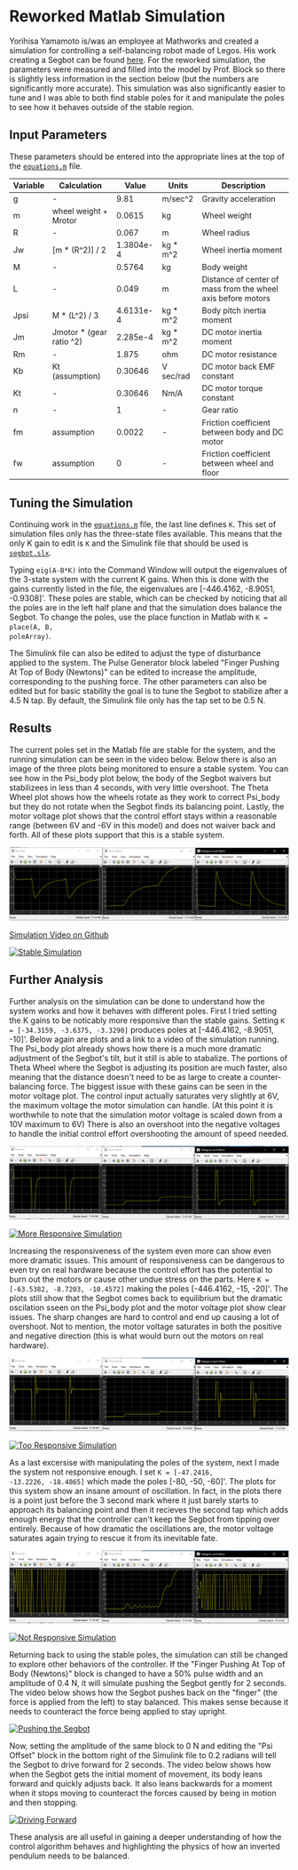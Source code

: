 # Reworked Matlab Simulation
Yorihisa Yamamoto is/was an employee at Mathworks and created a simulation for controlling a self-balancing robot made of Legos. His work creating a Segbot can be found [here](https://www.mathworks.com/matlabcentral/fileexchange/19147-nxtway-gs-self-balancing-two-wheeled-robot-controller-design). For the reworked simulation, the parameters were measured and filled into the model by Prof. Block so there is slightly less information in the section below (but the numbers are significantly more accurate). This simulation was also significantly easier to tune and I was able to both find stable poles for it and manipulate the poles to see how it behaves outside of the stable region.  

## Input Parameters
These parameters should be entered into the appropriate lines at the top of the [<code>equations.m</code>](https://github.com/monk200/Segbot/blob/main/Matlab_Simulation/Reworked%20Simulation%20Files/equations.m) file.  

| Variable | Calculation | Value | Units | Description |
| ----------- | ----------- | -----------| -----------| -----------|
| g | - | 9.81 | m/sec^2 | Gravity acceleration |
| m | wheel weight + Mrotor | 0.0615 | kg | Wheel weight |
| R | - | 0.067 | m | Wheel radius |
| Jw | [m * (R^2)] / 2 | 1.3804e-4 | kg * m^2 | Wheel inertia moment |
| M | - | 0.5764 | kg | Body weight |
| L | - | 0.049 | m | Distance of center of mass from the wheel axis before motors |
| Jpsi | M * (L^2) / 3 | 4.6131e-4 | kg * m^2 | Body pitch inertia moment |
| Jm | Jmotor * (gear ratio ^2) | 2.285e-4 | kg * m^2 | DC motor inertia moment |
| Rm | - | 1.875 | ohm | DC motor resistance |
| Kb | Kt (assumption) | 0.30646 | V sec/rad | DC motor back EMF constant |
| Kt | - | 0.30646 | Nm/A | DC motor torque constant |
| n | - | 1 | - | Gear ratio |
| fm | assumption | 0.0022 | - | Friction coefficient between body and DC motor |
| fw | assumption | 0 | - | Friction coefficient between wheel and floor |

## Tuning the Simulation
Continuing work in the [<code>equations.m</code>](https://github.com/monk200/Segbot/blob/main/Matlab_Simulation/Reworked%20Simulation%20Files/equations.m) file, the last line defines <code>K</code>. This set of simulation files only has the three-state files available. This means that the only K gain to edit is <code>K</code> and the Simulink file that should be used is [<code>segbot.slx</code>](https://github.com/monk200/Segbot/blob/main/Matlab_Simulation/Reworked%20Simulation%20Files/segbot.slx).  

Typing <code>eig(A-B*K)</code> into the Command Window will output the eigenvalues of the 3-state system with the current K gains. When this is done with the gains currently listed in the file, the eigenvalues are [-446.4162, -8.9051, -0.9308]'. These poles are stable, which can be checked by noticing that all the poles are in the left half plane and that the simulation does balance the Segbot. To change the poles, use the place function in Matlab with <code>K = place(A, B, poleArray)</code>.  

The Simulink file can also be edited to adjust the type of disturbance applied to the system. The Pulse Generator block labeled "Finger Pushing At Top of Body (Newtons)" can be edited to increase the amplitude, corresponding to the pushing force. The other parameters can also be edited but for basic stability the goal is to tune the Segbot to stabilize after a 4.5 N tap. By default, the Simulink file only has the tap set to be 0.5 N.  

## Results
The current poles set in the Matlab file are stable for the system, and the running simulation can be seen in the video below. Below there is also an image of the three plots being monitored to ensure a stable system. You can see how in the Psi_body plot below, the body of the Segbot waivers but stabilizees in less than 4 seconds, with very little overshoot. The Theta Wheel plot shows how the wheels rotate as they work to correct Psi_body but they do not rotate when the Segbot finds its balancing point. Lastly, the motor voltage plot shows that the control effort stays within a reasonable range (between 6V and -6V in this model) and does not waiver back and forth. All of these plots support that this is a stable system.  

![Stable Pole Plots](https://github.com/monk200/Segbot/blob/main/Matlab_Simulation/Reworked%20SImulation%20Files/plots.PNG)  

[Simulation Video on Github](https://github.com/monk200/Segbot/blob/main/Matlab_Simulation/Reworked%20SImulation%20Files/Stable%20Poles.mp4)  

[![Stable Simulation](https://i9.ytimg.com/vi/ORlbtnldfrQ/mq2.jpg?sqp=CMCEkYUG&rs=AOn4CLD_6UKGUA3llFuLTRHpBtmPb5CrUw)](https://youtu.be/3cc0C4fP93k)  

## Further Analysis
Further analysis on the simulation can be done to understand how the system works and how it behaves with different poles. First I tried setting the K gains to be noticably more responsive than the stable gains. Setting <code>K = [-34.3159, -3.6375, -3.3290]</code> produces poles at [-446.4162, -8.9051, -10]'. Below again are plots and a link to a video of the simulation running. The Psi_body plot already shows how there is a much more dramatic adjustment of the Segbot's tilt, but it still is able to stabalize. The portions of Theta Wheel where the Segbot is adjusting its position are much faster, also meaning that the distance doesn't need to be as large to create a counter-balancing force. The biggest issue with these gains can be seen in the motor voltage plot. The control input actually saturates very slightly at 6V, the maximum voltage the motor simulation can handle. (At this point it is worthwhile to note that the simulation motor voltage is scaled down from a 10V maximum to 6V) There is also an overshoot into the negative voltages to handle the initial control effort overshooting the amount of speed needed.  

![More Responsive Poles Plots](https://github.com/monk200/Segbot/blob/main/Matlab_Simulation/Reworked%20SImulation%20Files/Manipulating%20Poles/more%20responsive.png)  

[![More Responsive Simulation](https://i9.ytimg.com/vi/d-1ndJblGV4/mq2.jpg?sqp=CPCNkYUG&rs=AOn4CLBU40kSTlXPUmkKxll7eIoSN37k2w)](https://youtu.be/d-1ndJblGV4)  

Increasing the responsiveness of the system even more can show even more dramatic issues. This amount of responsiveness can be dangerous to even try on real hardware because the control effort has the potential to burn out the motors or cause other undue stress on the parts. Here <code>K = [-63.5382, -8.7203, -10.4572]</code> making the poles [-446.4162, -15, -20]'. The plots still show that the Segbot comes back to equilibrium but the dramatic oscilation sseen on the Psi_body plot and the motor voltage plot show clear issues. The sharp changes are hard to control and end up causing a lot of overshoot. Not to mention, the motor voltage saturates in both the positive and negative direction (this is what would burn out the motors on real hardware).  

![Too Responsive Poles Plots](https://github.com/monk200/Segbot/blob/main/Matlab_Simulation/Reworked%20SImulation%20Files/Manipulating%20Poles/too%20responsive.png)  

[![Too Responsive Simulation](https://i9.ytimg.com/vi/qGNAavwwsLA/mq2.jpg?sqp=CJyQkYUG&rs=AOn4CLAy2k0ghNSgdPa8YB49bJ55ECOvug)](https://youtu.be/qGNAavwwsLA)  

As a last excersise with manipulating the poles of the system, next I made the system not responsive enough. I set <code>K = [-47.2416, -13.2226, -18.4865]</code> which made the poles [-80, -50, -60]'. The plots for this system show an insane amount of oscillation. In fact, in the plots there is a point just before the 3 second mark where it just barely starts to approach its balancing point and then it recieves the second tap which adds enough energy that the controller can't keep the Segbot from tipping over entirely. Because of how dramatic the oscillations are, the motor voltage saturates again trying to rescue it from its inevitable fate.  

![Not Responsive Poles Plots](https://github.com/monk200/Segbot/blob/main/Matlab_Simulation/Reworked%20SImulation%20Files/Manipulating%20Poles/not%20responsive%20enough.png)  

[![Not Responsive Simulation](https://i9.ytimg.com/vi/98DRiGnAHTE/mq2.jpg?sqp=CPSUkYUG&rs=AOn4CLAcfTJszh9wsLgm46E3AepAPw_O4w)](https://youtu.be/98DRiGnAHTE)  

Returning back to using the stable poles, the simulation can still be changed to explore other behaviors of the controller. If the "Finger Pushing At Top of Body (Newtons)" block is changed to have a 50% pulse width and an amplitude of 0.4 N, it will simulate pushing the Segbot gently for 2 seconds. The video below shows how the Segbot pushes back on the "finger" (the force is applied from the left) to stay balanced. This makes sense because it needs to counteract the force being applied to stay upright.  

[![Pushing the Segbot](https://i9.ytimg.com/vi/trDw0ImDjyA/mq2.jpg?sqp=CPSUkYUG&rs=AOn4CLADverP_Pjyg6w_unwn7q2HV-o7Sg)](https://youtu.be/trDw0ImDjyA)  

Now, setting the amplitude of the same block to 0 N and editing the "Psi Offset" block in the bottom right of the Simulink file to 0.2 radians will tell the Segbot to drive forward for 2 seconds. The video below shows how when the Segbot gets the initial moment of movement, its body leans forward and quickly adjusts back. It also leans backwards for a moment when it stops moving to counteract the forces caused by being in motion and then stopping.  

[![Driving Forward](https://i9.ytimg.com/vi/pj7e5s4WAzk/mq2.jpg?sqp=CKCXkYUG&rs=AOn4CLD1Waesy1a2AsGNwCQcy5uWRImIVw)](https://youtu.be/pj7e5s4WAzk)  

These analysis are all useful in gaining a deeper understanding of how the control algorithm behaves and highlighting the physics of how an inverted pendulum needs to be balanced.  
